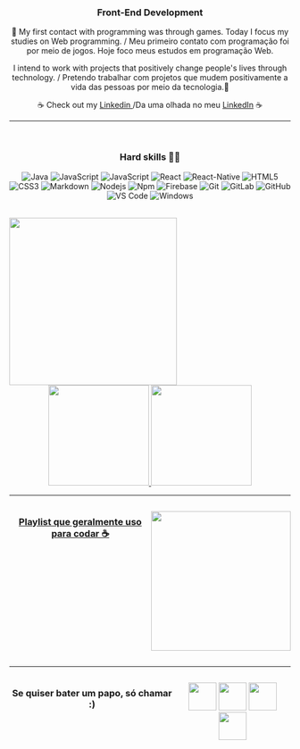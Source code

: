 
<div aling="center">

 <h3 align="center"> Front-End Development </h3> 
<p align="center">&#128126; My first contact with programming was through games. Today I focus my studies on Web programming. / Meu primeiro contato com programação foi por meio de jogos. Hoje foco meus estudos em programação Web.<p>
<P align="center">I intend to work with projects that positively change people's lives through technology. / Pretendo trabalhar com projetos que mudem positivamente a vida das pessoas por meio da tecnologia.&#127802;<p>
 
 <p align="center">&#9749;  Check out my <a target="_blank" href='https://www.linkedin.com/in/karina-mel-611649223/'> Linkedin </a>/Da uma olhada no meu  <a target="_blank" href='https://www.linkedin.com/in/karina-mel-611649223/'>LinkedIn</a> &#9749;</p>
 
</div>
 
 ---

<div align="center" style="display: inline_block"><br>
  
 <h3>Hard skills 👩‍💻</h3> 
 
![Java](http://img.shields.io/badge/-Java-5B4638?style=flat-square&logo=java&logoColor=ffffff&style=flat-square)
![JavaScript](https://img.shields.io/badge/JavaScript-yellow?style=flat-square&logo=javascript&logoColor=white&style=flat-square)
![JavaScript](https://img.shields.io/badge/TypeScript-blue?style=flat-square&logo=typescript&logoColor=white&style=flat-square)
![React](https://img.shields.io/badge/-React-61DAFB?style=flat-square&logo=react&logoColor=ffffff&style=flat-square)
![React-Native](https://img.shields.io/badge/-React%E2%80%93Native-61DAFB?style=flat-square&logo=react&logoColor=ffffff&style=flat-square)
![HTML5](https://img.shields.io/badge/HTML5-chocolate?style=flat-square&logo=html5&logoColor=white&style=flat-square)
![CSS3](https://img.shields.io/badge/-CSS3-%231572B6?style=flat-square&logo=css3&style=flat-square)
![Markdown](https://img.shields.io/badge/-Markdown-000000?style=flat-square&logo=markdown&style=flat-square)
![Nodejs](https://img.shields.io/badge/-Node.js-339933?style=flat-square&logo=node.js&logoColor=ffffff&style=flat-square)
![Npm](https://img.shields.io/badge/-npm-CB3837?style=flat-square&logo=npm&style=flat-square)
![Firebase](https://img.shields.io/badge/-Firebase-FFCA28?style=flat-square&logo=firebase&logoColor=ffffff&style=flat-square)
![Git](https://img.shields.io/badge/-Git-%23F05032?style=flat-square&logo=git&logoColor=%23ffffff&style=flat-square)
![GitLab](https://img.shields.io/badge/-GitLab-FCA121?style=flat-square&logo=gitlab&style=flat-square)
![GitHub](https://img.shields.io/badge/-GitHub-181717?style=flat-square&logo=github&style=flat-square)
![VS Code](http://img.shields.io/badge/-VS%20Code-007ACC?style=flat-square&logo=visual-studio-code&logoColor=ffffff&style=flat-square)
![Windows](http://img.shields.io/badge/-Windows-0078D6?style=flat-square&logo=windows&logoColor=ffffff&style=flat-square)


</div>
  
</div></br>
<div align="center" style="display:inline;">
 <kbd style='border-radius:50%;'>
<img src="https://cdn.discordapp.com/attachments/725539486951538750/990975727807660042/download20220601104234.png"  style='width:300px; '/>
  </kbd>
</div>
<div align="center">
  <a href="https://github.com/KarinaMel0">
  <img height="180em" src="https://github-readme-stats.vercel.app/api?username=KarinaMel0&show_icons=true&theme=calm&include_all_commits=true&count_private=true"/>
  <img height="180em" src="https://github-readme-stats.vercel.app/api/top-langs/?username=KarinaMel0&layout=compact&langs_count=7&theme=calm"/>
</div>
</div>

---
<div align="center" style="display:flex"> 
<h3>Playlist que geralmente uso para codar &#9749;</h3>

<a href='https://open.spotify.com/playlist/5S85xmkjdaMBp91V5ACjPv?si=2be2363b34d1430a'><img src="https://cdn.discordapp.com/attachments/725539486951538750/990967361140035684/Nintendo_Lofi__chill.gif" height="250" width="250"/></a>
</div>

---
<div align="center" style="display:flex"> 
<h3>Se quiser bater um papo, só chamar :)</h3>

<a href="https://www.linkedin.com/in/karina-mel-611649223/" target="_blank"><img src="https://cdn.discordapp.com/attachments/725539486951538750/990985215633653830/174857.png" height='50' width="50" target="_blank"></a>
<a href="https://www.instagram.com/karina_hachimitsu/" target="_blank"><img src="https://cdn.discordapp.com/attachments/725539486951538750/990980552842698803/Instagram-Icon.png" height="50" width="50" target="_blank"></a>
<a href="https://twitter.com/KarinaMEEEEEEL" target="_blank"><img src="https://cdn.discordapp.com/attachments/725539486951538750/990980553459269672/673524.png" height="50" width="50" target="_blank"></a>
<a href="https://open.spotify.com/user/karinamelarantessilva?si=616f804c100c4ed7" target="_blank"><img src="https://cdn.discordapp.com/attachments/725539486951538750/990980551915749477/Spotify_logo_without_text.svg.png" height="50" width="50" target="_blank"></a>

---
